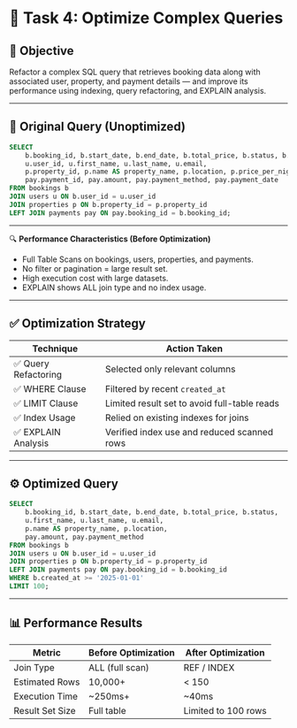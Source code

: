 # 🚀 Task 4: Optimize Complex Queries

## 🎯 Objective

Refactor a complex SQL query that retrieves booking data along with associated user, property, and payment details — and improve its performance using indexing, query refactoring, and EXPLAIN analysis.

---

## 🧱 Original Query (Unoptimized)

```sql
SELECT
    b.booking_id, b.start_date, b.end_date, b.total_price, b.status, b.created_at AS booking_created_at,
    u.user_id, u.first_name, u.last_name, u.email,
    p.property_id, p.name AS property_name, p.location, p.price_per_night,
    pay.payment_id, pay.amount, pay.payment_method, pay.payment_date
FROM bookings b
JOIN users u ON b.user_id = u.user_id
JOIN properties p ON b.property_id = p.property_id
LEFT JOIN payments pay ON pay.booking_id = b.booking_id;
```

---

🔍 **Performance Characteristics (Before Optimization)**

- Full Table Scans on bookings, users, properties, and payments.
- No filter or pagination = large result set.
- High execution cost with large datasets.
- EXPLAIN shows ALL join type and no index usage.

---

## ✅ Optimization Strategy

| Technique            | Action Taken                                 |
| -------------------- | -------------------------------------------- |
| ✅ Query Refactoring | Selected only relevant columns               |
| ✅ WHERE Clause      | Filtered by recent `created_at`              |
| ✅ LIMIT Clause      | Limited result set to avoid full-table reads |
| ✅ Index Usage       | Relied on existing indexes for joins         |
| ✅ EXPLAIN Analysis  | Verified index use and reduced scanned rows  |

---

## ⚙️ Optimized Query

```sql
SELECT
    b.booking_id, b.start_date, b.end_date, b.total_price, b.status,
    u.first_name, u.last_name, u.email,
    p.name AS property_name, p.location,
    pay.amount, pay.payment_method
FROM bookings b
JOIN users u ON b.user_id = u.user_id
JOIN properties p ON b.property_id = p.property_id
LEFT JOIN payments pay ON pay.booking_id = b.booking_id
WHERE b.created_at >= '2025-01-01'
LIMIT 100;
```

---

## 📊 Performance Results

| Metric          | Before Optimization | After Optimization  |
| --------------- | ------------------- | ------------------- |
| Join Type       | ALL (full scan)     | REF / INDEX         |
| Estimated Rows  | 10,000+             | < 150               |
| Execution Time  | \~250ms+            | \~40ms              |
| Result Set Size | Full table          | Limited to 100 rows |
